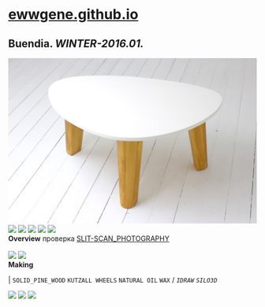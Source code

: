 
# [ewwgene.github.io](https://ewwgene.github.io/)
## Buendia. _WINTER-2016.01._
![Buendia](/100.jpg)<a href="https://ewwgene.github.io/Buendia/Carousel#-1"><img src="https://ewwgene.github.io/Buendia/110.jpg" height="66"></a> <a href="https://ewwgene.github.io/Buendia/Carousel#-2"><img src="https://ewwgene.github.io/Buendia/111.jpg" height="66"></a> <a href="https://ewwgene.github.io/Buendia/Carousel#-3"><img src="https://ewwgene.github.io/Buendia/112.jpg" height="66"></a> <a href="https://ewwgene.github.io/Buendia/Carousel#-4"><img src="https://ewwgene.github.io/Buendia/120.jpg" height="66"></a> <a href="https://ewwgene.github.io/Buendia/Carousel#-5"><img src="https://ewwgene.github.io/Buendia/121.jpg" height="66"></a> 
<br>
**Overview**
 проверка [SLIT-SCAN_PHOTOGRAPHY](https://en.wikipedia.org/wiki/Slit-scan_photography)
<br><br>
<a href="https://ewwgene.github.io/Buendia/Carousel#-6"><img src="https://ewwgene.github.io/Buendia/Making/102.jpg" height="66"></a> <a href="https://ewwgene.github.io/Buendia/Carousel#-7"><img src="https://ewwgene.github.io/Buendia/Making/104.jpg" height="66"></a> <br>
**Making**

|
`SOLID_PINE_WOOD` `KUTZALL WHEELS` `NATURAL OIL` `WAX` 
/
_`IDRAW`_ _`SILO3D`_ 
<br>

<a href="https://ewwgene.github.io/Buendia/Carousel#-8"><img src="https://ewwgene.github.io/Buendia/311.jpg" height="66"></a> <a href="https://ewwgene.github.io/Buendia/Carousel#-9"><img src="https://ewwgene.github.io/Buendia/312.jpg" height="66"></a> <a href="https://ewwgene.github.io/Buendia/Carousel#-10"><img src="https://ewwgene.github.io/Buendia/323.jpg" height="66"></a> 
